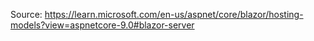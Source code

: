 Source: https://learn.microsoft.com/en-us/aspnet/core/blazor/hosting-models?view=aspnetcore-9.0#blazor-server

